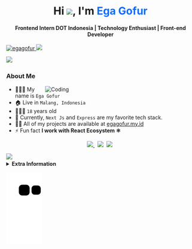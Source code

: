 <h1 align="center">Hi <img src="https://github.com/TheDudeThatCode/TheDudeThatCode/blob/master/Assets/Hi.gif" width="29px">, I'm <a href="egagofur.my.id" style="color:#0d6efd;text-decoration: none;">Ega Gofur</a></h1>
<h4 align="center">Frontend Intern DOT Indonesia <a href="/">|</a> Technology Enthusiast <a href="/">|</a> Front-end Developer<a href="/"></h4>


<p>
<img src="https://komarev.com/ghpvc/?username=egagofur&label=Profile%20views&color=0e75b6&style=flat" alt="egagofur" /> 
 <a href="https://github.com/egagofur"><img src="https://img.shields.io/github/followers/egagofur?label=followers&style=social"/></a>
</p>

<img src="https://user-images.githubusercontent.com/73097560/115834477-dbab4500-a447-11eb-908a-139a6edaec5c.gif">

### About Me
<img align="right" alt="Coding" width="400" src="https://media.tenor.com/rePDfDWO3XoAAAAd/hacking.gif">

- 👨🏻‍💼 My name is `Ega Gofur`
- 🏠 Live in `Malang, Indonesia`
- 🧍🏻‍♂️ `18` years old
- 🌟 Currently, `Next Js` and `Express` are my favorite tech stack.
- 👨‍💻 All of my projects are available at [egagofur.my.id](egagofur.my.id)
- ⚡ Fun fact **I work with React Ecosystem ⚛️**

<p align=center>
  <a href="https://t.me/egagofur">
    <img height="28" src="https://upload.wikimedia.org/wikipedia/commons/8/83/Telegram_2019_Logo.svg" />
  </a>&nbsp;
<!--   <a href="https://facebook.com/egagofur">
    <img height="28" src="https://upload.wikimedia.org/wikipedia/commons/5/51/Facebook_f_logo_%282019%29.svg" />
  </a>&nbsp; -->
  <a href="https://www.linkedin.com/mwlite/in/egagofur"><img height="28" src="https://upload.wikimedia.org/wikipedia/commons/8/81/LinkedIn_icon.svg"></a>&nbsp;
  <a href="https://instagram.com/egagofur_"><img height="28" src="https://upload.wikimedia.org/wikipedia/commons/e/e7/Instagram_logo_2016.svg"></a>&nbsp;
</p>

<img src="https://user-images.githubusercontent.com/73097560/115834477-dbab4500-a447-11eb-908a-139a6edaec5c.gif">

<details>
   <summary><b>Extra Information</b></summary>

### Tech Stack 👨🏻‍💻

#### Front-end

![HTML5](https://img.shields.io/badge/HTML5-E34F26?style=for-the-badge&logo=html5&logoColor=white)
![CSS3](https://img.shields.io/badge/CSS3-1572B6?style=for-the-badge&logo=css3&logoColor=white)
![JavaScript](https://img.shields.io/badge/JavaScript-F7DF1E?style=for-the-badge&logo=javascript&logoColor=black)
![TypeScript](https://img.shields.io/badge/TypeScript-3178C6?style=for-the-badge&logo=typescript&logoColor=white)
![React](https://img.shields.io/badge/React-61DAFB?style=for-the-badge&logo=React&logoColor=black)
![Next.js](https://img.shields.io/badge/Next.js-000000?style=for-the-badge&logo=Next.js&logoColor=white)
![Svelte](https://img.shields.io/badge/Svelte-FF3E00?style=for-the-badge&logo=Svelte&logoColor=white)
![Vite](https://img.shields.io/badge/Vite-646CFF?style=for-the-badge&logo=Vite&logoColor=white)
![Tailwind CSS](https://img.shields.io/badge/Tailwind%20CSS-06B6D4?style=for-the-badge&logo=TailwindCSS&logoColor=white)

#### Back-end

![Node.js](https://img.shields.io/badge/Node.js-339933?style=for-the-badge&logo=Node.js&logoColor=white)
![JavaScript](https://img.shields.io/badge/JavaScript-F7DF1E?style=for-the-badge&logo=javascript&logoColor=black)
![TypeScript](https://img.shields.io/badge/TypeScript-3178C6?style=for-the-badge&logo=typescript&logoColor=white)
![Express](https://img.shields.io/badge/Express-000000?style=for-the-badge&logo=Express&logoColor=white)
<!-- ![Fastify](https://img.shields.io/badge/Fastify-000000?style=for-the-badge&logo=Fastify&logoColor=white) -->
![Prisma](https://img.shields.io/badge/Prisma-2D3748?style=for-the-badge&logo=Prisma&logoColor=white)
<!-- ![tRPC](https://img.shields.io/badge/tRPC-2596BE?style=for-the-badge&logo=tRPC&logoColor=white) -->

#### Databases

![PostgreSQL](https://img.shields.io/badge/PostgreSQL-4169E1?style=for-the-badge&logo=PostgreSQL&logoColor=white)
![MongoDB](https://img.shields.io/badge/MongoDB-47A248?style=for-the-badge&logo=MongoDB&logoColor=white)
![MariaDB](https://img.shields.io/badge/MariaDB-003545?style=for-the-badge&logo=MariaDB&logoColor=white)
<!-- ![Redis](https://img.shields.io/badge/Redis-DC382D?style=for-the-badge&logo=Redis&logoColor=white) -->
 
https://skillicons.dev/icons?i=vercel,git,github)

<img src="https://user-images.githubusercontent.com/73097560/115834477-dbab4500-a447-11eb-908a-139a6edaec5c.gif">

### Stats 📋

 GitHub Stats | Contribution Streak |
| --- | --- |
| <img src="https://github-readme-stats-git-masterrstaa-rickstaa.vercel.app/api?username=egagofur&show_icons=true&include_all_commits=true&count_private=true&theme=tokyonight" /> | <img src="https://github-readme-streak-stats.herokuapp.com/?user=egagofur&count_private=true&theme=tokyonight" /> |

| Most Used Languages |
| --- |
|  <img src="https://github-readme-stats-git-masterrstaa-rickstaa.vercel.app/api/top-langs/?username=egagofur&langs_count=10&theme=tokyonight&layout=compact&hide=css,scss,less,html,hack" /> |
 
 </details>

![snake gif](https://github.com/amajaying/amajaying/blob/output/github-contribution-grid-snake.svg)
